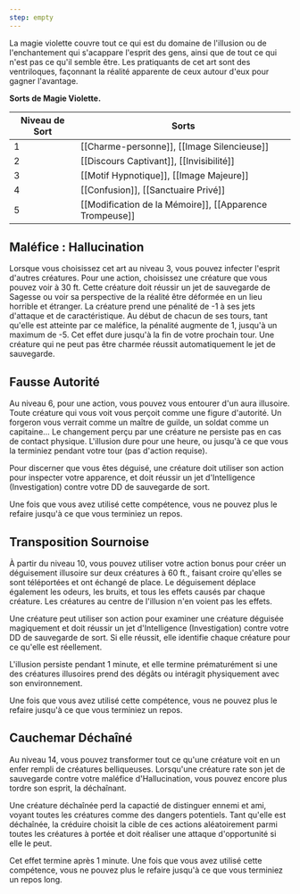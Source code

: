 ```yaml
---
step: empty
---
```

La magie violette couvre tout ce qui est du domaine de l'illusion ou de l'enchantement qui s'acappare l'esprit des gens, ainsi que de tout ce qui n'est pas ce qu'il semble être. Les pratiquants de cet art sont des ventriloques, façonnant la réalité apparente de ceux autour d'eux pour gagner l'avantage.

**Sorts de Magie Violette.**

| Niveau de Sort | Sorts |
| -------------- | ----- |
| 1 | [[Charme-personne]], [[Image Silencieuse]] |
| 2 | [[Discours Captivant]], [[Invisibilité]] |
| 3 | [[Motif Hypnotique]], [[Image Majeure]] |
| 4 | [[Confusion]], [[Sanctuaire Privé]] |
| 5 | [[Modification de la Mémoire]], [[Apparence Trompeuse]] |

## Maléfice : Hallucination

Lorsque vous choisissez cet art au niveau 3, vous pouvez infecter l'esprit d'autres créatures. Pour une action, choisissez une créature que vous pouvez voir à 30 ft. Cette créature doit réussir un jet de sauvegarde de Sagesse ou voir sa perspective de la réalité être déformée en un lieu horrible et étranger. La créature prend une pénalité de -1 à ses jets d'attaque et de caractéristique. Au début de chacun de ses tours, tant qu'elle est atteinte par ce maléfice, la pénalité augmente de 1, jusqu'à un maximum de -5. Cet effet dure jusqu'à la fin de votre prochain tour. Une créature qui ne peut pas être charmée réussit automatiquement le jet de sauvegarde.

## Fausse Autorité

Au niveau 6, pour une action, vous pouvez vous entourer d'un aura illusoire. Toute créature qui vous voit vous perçoit comme une figure d'autorité. Un forgeron vous verrait comme un maître de guilde, un soldat comme un capitaine... Le changement perçu par une créature ne persiste pas en cas de contact physique. L'illusion dure pour une heure, ou jusqu'à ce que vous la terminiez pendant votre tour (pas d'action requise).

Pour discerner que vous êtes déguisé, une créature doit utiliser son action pour inspecter votre apparence, et doit réussir un jet d'Intelligence (Investigation) contre votre DD de sauvegarde de sort.

Une fois que vous avez utilisé cette compétence, vous ne pouvez plus le refaire jusqu'à ce que vous terminiez un repos.

## Transposition Sournoise

À partir du niveau 10, vous pouvez utiliser votre action bonus pour créer un déguisement illusoire sur deux créatures à 60 ft., faisant croire qu'elles se sont téléportées et ont échangé de place. Le déguisement déplace également les odeurs, les bruits, et tous les effets causés par chaque créature. Les créatures au centre de l'illusion n'en voient pas les effets.

Une créature peut utiliser son action pour examiner une créature déguisée magiquement et doit réussir un jet d'Intelligence (Investigation) contre votre DD de sauvegarde de sort. Si elle réussit, elle identifie chaque créature pour ce qu'elle est réellement.

L'illusion persiste pendant 1 minute, et elle termine prématurément si une des créatures illusoires prend des dégâts ou intéragit physiquement avec son environnement.

Une fois que vous avez utilisé cette compétence, vous ne pouvez plus le refaire jusqu'à ce que vous terminiez un repos.

## Cauchemar Déchaîné

Au niveau 14, vous pouvez transformer tout ce qu'une créature voit en un enfer rempli de créatures belliqueuses. Lorsqu'une créature rate son jet de sauvegarde contre votre maléfice d'Hallucination, vous pouvez encore plus tordre son esprit, la déchaînant.

Une créature déchaînée perd la capactié de distinguer ennemi et ami, voyant toutes les créatures comme des dangers potentiels. Tant qu'elle est déchaînée, la créduire choisit la cible de ces actions aléatoirement parmi toutes les créatures à portée et doit réaliser une attaque d'opportunité si elle le peut.

Cet effet termine après 1 minute. Une fois que vous avez utilisé cette compétence, vous ne pouvez plus le refaire jusqu'à ce que vous terminiez un repos long.
